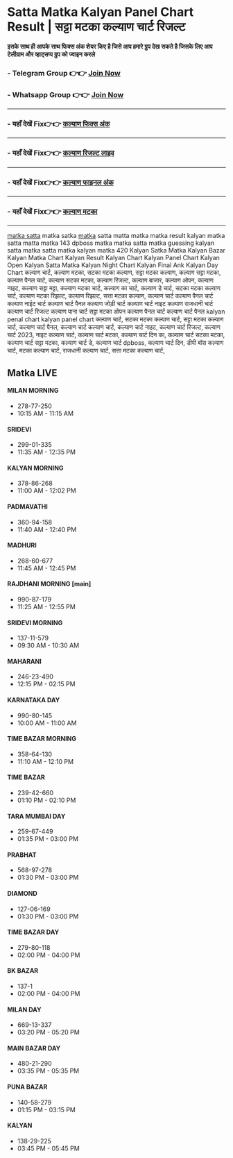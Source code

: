 # Satta Matka Kalyan Panel Chart Result | सट्टा मटका कल्याण चार्ट रिजल्ट 


**इसके साथ ही आपके साथ फिक्स अंक शेयर किए है जिसे आप हमारे ग्रुप देख सकते है जिसके लिए आप टेलीग्राम और व्हाट्सप्प ग्रुप को ज्वाइन करले**

###  - Telegram  Group 👉👉 [Join Now](https://t.me/Hindiupdate201) 

###  - Whatsapp Group 👉👉 [Join Now](https://whatsapp.com/channel/0029Vay2FudAzNbmVl8KtW14) 

---

###  - यहाँ देखें Fix👉👉 [कल्याण फिक्स अंक](https://kalyan-chart-fix.hindipanti.in/dpboss-satta-matka-result-1/) 
---

### - यहाँ देखें Fix👉👉 [कल्याण रिजल्ट लाइव ](https://www.google.com/search?q=hindipanti+in+kalyan+fix) 
---

### - यहाँ देखें Fix👉👉 [कल्याण फाइनल अंक](https://kalyan-chart-fix.hindipanti.in/dpboss-satta-matka-result-1/) 
---

### - यहाँ देखें Fix👉👉 [कल्याण मटका](https://github.com/kalyan-satta-chart-result-dpboss-matka) 

---

[matka satta](https://github.com/kalyan-dpboss-satta-matka-result-final) matka satka [matka](https://github.com/satta-king-result-today-live) satta matta matka matka result kalyan matka satta matta matka 143 dpboss matka matka satta matka guessing kalyan satta matka satta matka kalyan matka 420 Kalyan Satka Matka Kalyan Bazar Kalyan Matka Chart Kalyan Result Kalyan Chart Kalyan Panel Chart Kalyan Open Kalyan Satta Matka Kalyan Night Chart Kalyan Final Ank Kalyan Day Chart कल्याण चार्ट, कल्याण मटका, सटका मटका कल्याण, सट्टा मटका कल्याण, कल्याण सट्टा मटका, कल्याण पैनल चार्ट, कल्याण सटका मटका, कल्याण रिजल्ट, कल्याण बाजार, कल्याण ओपन, कल्याण नाइट, कल्याण सट्टा मट्टा, कल्याण मटका चार्ट, कल्याण का चार्ट, कल्याण डे चार्ट, सटका मटका कल्याण चार्ट, कल्याण मटका रिझल्ट, कल्याण रिझल्ट, सत्ता मटका कल्याण, कल्याण चार्ट कल्याण पैनल चार्ट कल्याण नाईट चार्ट कल्याण चार्ट पैनल कल्याण जोड़ी चार्ट कल्याण चार्ट नाइट कल्याण राजधानी चार्ट कल्याण चार्ट रिजल्ट कल्याण पाना चार्ट सट्टा मटका ओपन कल्याण पैनल चार्ट	 कल्याण चार्ट पैनल	 kalyan penal chart kalyan panel chart	 कल्याण चार्ट, सटका मटका कल्याण चार्ट, सट्टा मटका कल्याण चार्ट, कल्याण चार्ट पैनल, कल्याण चार्ट कल्याण चार्ट, कल्याण चार्ट नाइट, कल्याण चार्ट रिजल्ट, कल्याण चार्ट 2023, नाइट कल्याण चार्ट, कल्याण चार्ट मटका, कल्याण चार्ट दिन का, कल्याण चार्ट सटका मटका, कल्याण चार्ट सट्टा मटका, कल्याण चार्ट डे, कल्याण चार्ट dpboss, कल्याण चार्ट दिन, डीपी बॉस कल्याण चार्ट, मटका कल्याण चार्ट, राजधानी कल्याण चार्ट, सत्ता मटका कल्याण चार्ट,  


## Matka LIVE

#### MILAN MORNING
- 278-77-250
- 10:15 AM - 11:15 AM

#### SRIDEVI
- 299-01-335
- 11:35 AM - 12:35 PM

#### KALYAN MORNING
- 378-86-268
- 11:00 AM - 12:02 PM

#### PADMAVATHI
- 360-94-158
- 11:40 AM - 12:40 PM

#### MADHURI
- 268-60-677
- 11:45 AM - 12:45 PM

#### RAJDHANI MORNING [main]
- 990-87-179
- 11:25 AM - 12:55 PM

#### SRIDEVI MORNING
- 137-11-579
- 09:30 AM - 10:30 AM

#### MAHARANI
- 246-23-490
- 12:15 PM - 02:15 PM

#### KARNATAKA DAY
- 990-80-145
- 10:00 AM - 11:00 AM

#### TIME BAZAR MORNING
- 358-64-130
- 11:10 AM - 12:10 PM

#### TIME BAZAR
- 239-42-660
- 01:10 PM - 02:10 PM

#### TARA MUMBAI DAY
- 259-67-449
- 01:35 PM - 03:00 PM

#### PRABHAT
- 568-97-278
- 01:30 PM - 03:00 PM

#### DIAMOND
- 127-06-169
- 01:30 PM - 03:00 PM

#### TIME BAZAR DAY
- 279-80-118
- 02:00 PM - 04:00 PM

#### BK BAZAR
- 137-1
- 02:00 PM - 04:00 PM

#### MILAN DAY
- 669-13-337
- 03:20 PM - 05:20 PM

#### MAIN BAZAR DAY
- 480-21-290
- 03:35 PM - 05:35 PM

#### PUNA BAZAR
- 140-58-279
- 01:15 PM - 03:15 PM

#### KALYAN
- 138-29-225
- 03:45 PM - 05:45 PM

